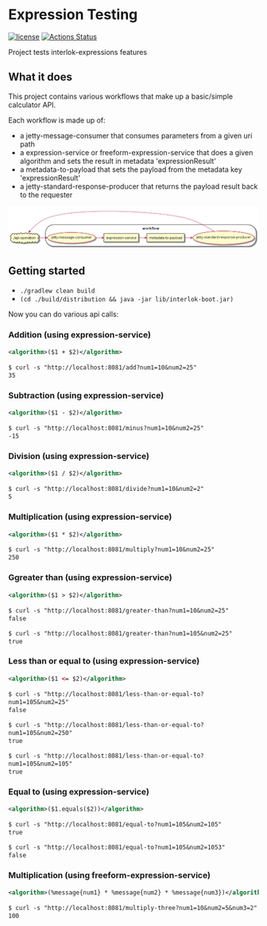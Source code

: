 # Expression Testing

[![license](https://img.shields.io/github/license/interlok-testing/testing_expression.svg)](https://github.com/interlok-testing/testing_expression/blob/develop/LICENSE)
[![Actions Status](https://github.com/interlok-testing/testing_expression/actions/workflows/gradle-build.yml/badge.svg)](https://github.com/interlok-testing/testing_expression/actions/workflows/gradle-build.yml)

Project tests interlok-expressions features

## What it does

This project contains various workflows that make up a basic/simple calculator API.

Each workflow is made up of:
* a jetty-message-consumer that consumes parameters from a given uri path
* a expression-service or freeform-expression-service that does a given algorithm and sets the result in metadata 'expressionResult'
* a metadata-to-payload that sets the payload from the metadata key 'expressionResult'
* a jetty-standard-response-producer that returns the payload result back to the requester

![workflow diagram](/workflow-diagram.png "workflow diagram")
 
## Getting started

* `./gradlew clean build`
* `(cd ./build/distribution && java -jar lib/interlok-boot.jar)`

Now you can do various api calls:

### Addition (using expression-service)
```xml
<algorithm>($1 + $2)</algorithm>
```

```
$ curl -s "http://localhost:8081/add?num1=10&num2=25"
35
```

### Subtraction (using expression-service)
```xml
<algorithm>($1 - $2)</algorithm>
```

```
$ curl -s "http://localhost:8081/minus?num1=10&num2=25"
-15
```
### Division (using expression-service)
```xml
<algorithm>($1 / $2)</algorithm>
```

```
$ curl -s "http://localhost:8081/divide?num1=10&num2=2"
5
```

### Multiplication (using expression-service)
```xml
<algorithm>($1 * $2)</algorithm>
```

```
$ curl -s "http://localhost:8081/multiply?num1=10&num2=25"
250
```

### Ggreater than (using expression-service)
```xml
<algorithm>($1 > $2)</algorithm>
```

```
$ curl -s "http://localhost:8081/greater-than?num1=10&num2=25"
false
```

```
$ curl -s "http://localhost:8081/greater-than?num1=105&num2=25"
true
```

### Less than or equal to (using expression-service)
```xml
<algorithm>($1 <= $2)</algorithm>
```

```
$ curl -s "http://localhost:8081/less-than-or-equal-to?num1=105&num2=25"
false
```

```
$ curl -s "http://localhost:8081/less-than-or-equal-to?num1=105&num2=250"
true
```

```
$ curl -s "http://localhost:8081/less-than-or-equal-to?num1=105&num2=105"
true
```

### Equal to (using expression-service)
```xml
<algorithm>($1.equals($2))</algorithm>
```

```
$ curl -s "http://localhost:8081/equal-to?num1=105&num2=105"
true
```

```
$ curl -s "http://localhost:8081/equal-to?num1=105&num2=1053"
false
```

### Multiplication (using freeform-expression-service)
```xml
<algorithm>(%message{num1} * %message{num2} * %message{num3})</algorithm>
```

```
$ curl -s "http://localhost:8081/multiply-three?num1=10&num2=5&num3=2"
100
```
